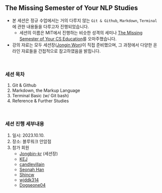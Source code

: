 ## The Missing Semester of Your NLP Studies

- 본 세션은 정규 수업에서는 거의 다루지 않는 `Git & Github`, `Markdown`, `Terminal`에 관한 내용들을 다루고자 진행되었습니다.
  - 세션의 이름은 MIT에서 진행하는 비슷한 성격의 세미나 [The Missing Semester of Your CS Education](https://missing.csail.mit.edu/)를 오마주했습니다.
- 강의 자료는 모두 세션장([Jongin Won](https://github.com/Jongbin-kr))이 직접 준비했으며, 그 과정에서 다양한 온라인 자료들을 간접적으로 참고하였음을 밝힙니다.

<br>

### 세션 목차
1. Git & Github
2. Markdown, the Markup Language
3. Terminal Basic (w/ Git bash)
4. Reference & Further Studies

<br>

### 세션 진행 세부내용
1. 일시: 2023.10.10.
2. 장소: 블루워크 안암점
3. 참가 회원
   - [Jongbin-kr](https://github.com/Jongbin-kr) (세션장)
   - [KEJ](https://github.com/en0226)
   - [candlevillain](https://github.com/candlevillain)
   - [Seonah Han](https://github.com/linea77)
   - [Shincw](https://github.com/Shincw)
   - [wjddk314](https://github.com/wjddk314)
   - [Dogseone04](https://github.com/Dogseone04)
